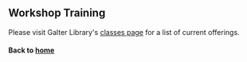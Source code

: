 ## Workshop Training

Please visit Galter Library's [classes page](https://galter.northwestern.edu/classes) for a list of current offerings.

#### Back to [home](https://galterdatalab.github.io/)

